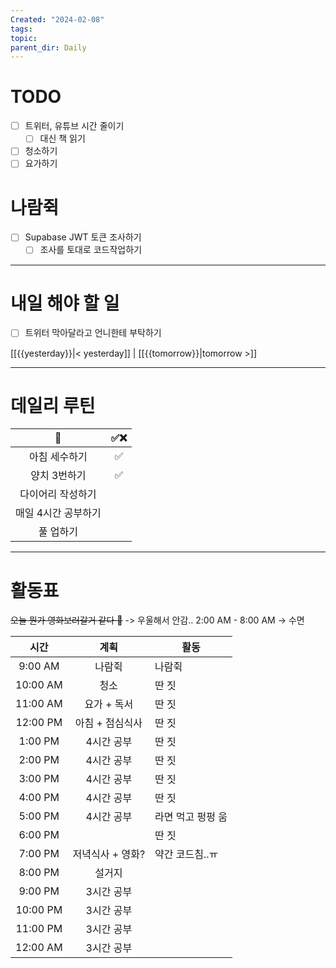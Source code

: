 ```yaml
---
Created: "2024-02-08"
tags: 
topic: 
parent_dir: Daily
---
```

# TODO 
- [ ] 트위터, 유튜브 시간 줄이기
	- [ ] 대신 책 읽기
- [ ] 청소하기
- [ ] 요가하기
# 나람쥑
- [ ] Supabase JWT 토큰 조사하기
	- [ ] 조사를 토대로 코드작업하기

----
# 내일 해야 할 일
- [ ] 트위터 막아달라고 언니한테 부탁하기
  
[[{{yesterday}}|< yesterday]] | [[{{tomorrow}}|tomorrow >]]  
  
---  
# 데일리 루틴
|         🐣          | ✅❌    |
|:-------------------:|:---:|
|    아침 세수하기    | ✅    |
|    양치 3번하기     | ✅    |
|  다이어리 작성하기  |     |
| 매일 4시간 공부하기 |     |
|      풀 업하기      |     |

----
# 활동표
~~오늘 뭔가 영화보러갈거 같다 🤔~~ -> 우울해서 안감..
2:00 AM - 8:00 AM -> 수면

| 시간 | 계획 | 활동 |
| :--: | :--: | ---- |
| 9:00 AM | 나람쥑 | 나람쥑 |
| 10:00 AM | 청소 | 딴 짓 |
| 11:00 AM | 요가 + 독서 | 딴 짓 |
| 12:00 PM | 아침 + 점심식사 | 딴 짓 |
| 1:00 PM | 4시간 공부 | 딴 짓 |
| 2:00 PM | 4시간 공부 | 딴 짓 |
| 3:00 PM | 4시간 공부 | 딴 짓 |
| 4:00 PM | 4시간 공부 | 딴 짓 |
| 5:00 PM | 4시간 공부 | 라면 먹고 펑펑 움 |
| 6:00 PM |  | 딴 짓 |
| 7:00 PM | 저녁식사 + 영화? | 약간 코드침..ㅠ |
| 8:00 PM | 설거지 |  |
| 9:00 PM | 3시간 공부 |  |
| 10:00 PM | 3시간 공부 |  |
| 11:00 PM | 3시간 공부 |  |
| 12:00 AM | 3시간 공부 |  |

